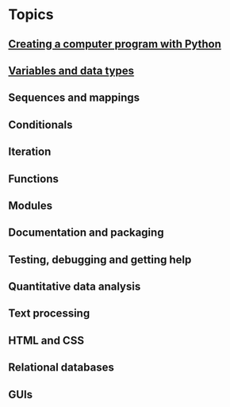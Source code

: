 # Topics

## [Creating a computer program with Python](intro.md)

## [Variables and data types](types.ipynb)

## Sequences and mappings

## Conditionals

## Iteration

## Functions

## Modules

## Documentation and packaging

## Testing, debugging and getting help

## Quantitative data analysis

## Text processing

## HTML and CSS

## Relational databases

## GUIs

